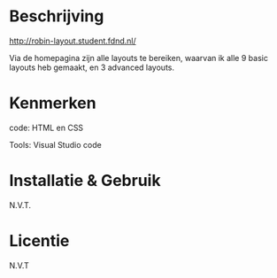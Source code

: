 # Beschrijving

http://robin-layout.student.fdnd.nl/

Via de homepagina zijn alle layouts te bereiken, waarvan ik alle 9 basic layouts heb gemaakt, en 3 advanced layouts.

# Kenmerken
code: HTML en CSS

Tools: Visual Studio code

# Installatie & Gebruik
N.V.T.

# Licentie
N.V.T
